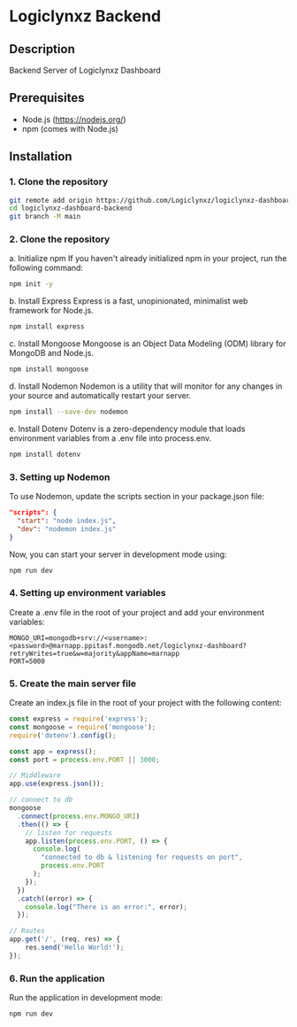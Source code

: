 # Logiclynxz Backend

## Description
Backend Server of Logiclynxz Dashboard

## Prerequisites
- Node.js (https://nodejs.org/)
- npm (comes with Node.js)

## Installation

### 1. Clone the repository
```bash
git remote add origin https://github.com/Logiclynxz/logiclynxz-dashboard-backend.git
cd logiclynxz-dashboard-backend
git branch -M main
```
### 2. Clone the repository
a. Initialize npm
If you haven't already initialized npm in your project, run the following command:
```bash
npm init -y
```
b. Install Express
Express is a fast, unopinionated, minimalist web framework for Node.js.
```bash
npm install express
```
c. Install Mongoose
Mongoose is an Object Data Modeling (ODM) library for MongoDB and Node.js.
```bash
npm install mongoose
```
d. Install Nodemon
Nodemon is a utility that will monitor for any changes in your source and automatically restart your server.
```bash
npm install --save-dev nodemon
```
e. Install Dotenv
Dotenv is a zero-dependency module that loads environment variables from a .env file into process.env.
```bash
npm install dotenv
```

### 3. Setting up Nodemon
To use Nodemon, update the scripts section in your package.json file:
```json
"scripts": {
  "start": "node index.js",
  "dev": "nodemon index.js"
}
```
Now, you can start your server in development mode using:
```bash
npm run dev
```
### 4. Setting up environment variables
Create a .env file in the root of your project and add your environment variables:
```env
MONGO_URI=mongodb+srv://<username>:<password>@marnapp.ppitasf.mongodb.net/logiclynxz-dashboard?retryWrites=true&w=majority&appName=marnapp
PORT=5000
```

### 5. Create the main server file
Create an index.js file in the root of your project with the following content:
```javascript
const express = require('express');
const mongoose = require('mongoose');
require('dotenv').config();

const app = express();
const port = process.env.PORT || 3000;

// Middleware
app.use(express.json());

// connect to db
mongoose
  .connect(process.env.MONGO_URI)
  .then(() => {
    // listen for requests
    app.listen(process.env.PORT, () => {
      console.log(
        "connected to db & listening for requests on port",
        process.env.PORT
      );
    });
  })
  .catch((error) => {
    console.log("There is an error:", error);
  });

// Routes
app.get('/', (req, res) => {
    res.send('Hello World!');
});


```
### 6. Run the application
Run the application in development mode:
```bash
npm run dev
```

